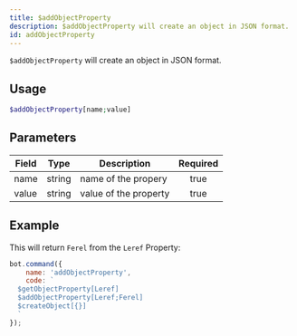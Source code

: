 ```yaml
---
title: $addObjectProperty
description: $addObjectProperty will create an object in JSON format.
id: addObjectProperty
---
```


`$addObjectProperty` will create an object in JSON format.

## Usage

```php
$addObjectProperty[name;value]
```

## Parameters

| Field | Type   | Description           | Required |
|-------|--------|-----------------------|:--------:|
| name  | string | name of the propery   |   true   |
| value | string | value of the property |   true   |

## Example

This will return `Ferel` from the `Leref` Property:

```javascript
bot.command({
    name: 'addObjectProperty',
    code: `
  $getObjectProperty[Leref]
  $addObjectProperty[Leref;Ferel]
  $createObject[{}]
  `
});
```
